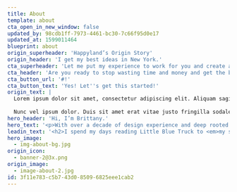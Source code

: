 ```yaml
---
title: About
template: about
cta_open_in_new_window: false
updated_by: 98cdb1ff-7973-4461-bc30-7c66f95d0e17
updated_at: 1599011464
blueprint: about
origin_superheader: 'Happyland’s Origin Story'
origin_header: 'I get my best ideas in New York.'
cta_superheader: 'Let me put my experience to work for you and create a brand you’re confident in.'
cta_header: 'Are you ready to stop wasting time and money and get the brand of your dreams?'
cta_button_url: '#!'
cta_button_text: 'Yes! Let''s get this started!'
origin_text: |
  Lorem ipsum dolor sit amet, consectetur adipiscing elit. Aliquam sagittis purus eget aliquet sagittis. Etiam sodales ex ligula, non euismod ligula luctus et. Praesent eu ullamcorper lorem. In tempus cursus libero rutrum vestibulum. Mauris vel orci vitae odio volutpat bibendum. Praesent eget arcu sit amet turpis ullamcorper posuere. Nunc finibus fermentum magna id faucibus.
  
  Nunc vel ipsum dolor. Duis sit amet erat vitae justo fringilla sodales vel quis libero. Phasellus condimentum lobortis libero. Pellentesque quis viverra dolor. Morbi bibendum justo vitae orci ultrices rutrum.
hero_header: 'Hi, I’m Brittany.'
hero_text: '<p>With over a decade of design experience and deep rooted love of really good branding, I help overwhelmed business owners take their brand to the next level so they can stop trying to do it all and focus on what they do best.</p><p>And I want to help you.</p>'
leadin_text: '<h2>I spend my days reading Little Blue Truck to <em>my son</em>, eating <em>peanut butter cups</em>, thinking about <em>Disneyland</em>, and <em>creating dream brands</em> for small business owners.</h2>'
hero_image:
  - img-about-bg.jpg
origin_icon:
  - banner-2@3x.png
origin_image:
  - image-about-2.jpg
id: 3f11e783-c5b7-43d0-8509-6825eee1cab2
---
```

